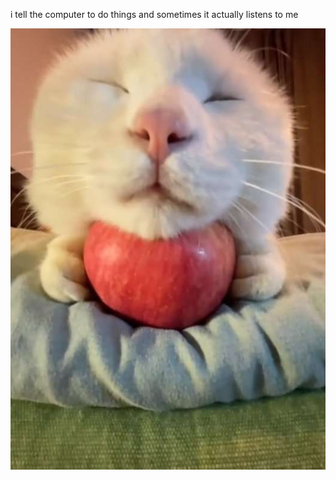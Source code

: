 i tell the computer to do things and sometimes it actually listens to me
<!--START_SECTION:update_image-->
<img src=https://raw.githubusercontent.com/sneakykestrel/sneakykestrel/main/.github/images/20240113_162708.jpg height="" width="" align=left alt=kitty />
<!--END_SECTION:update_image-->

